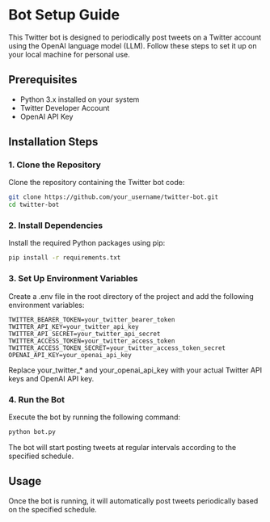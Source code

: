 # Bot Setup Guide

This Twitter bot is designed to periodically post tweets on a Twitter account using the OpenAI language model (LLM). Follow these steps to set it up on your local machine for personal use.

## Prerequisites

- Python 3.x installed on your system
- Twitter Developer Account
- OpenAI API Key

## Installation Steps

### 1. Clone the Repository

Clone the repository containing the Twitter bot code:

```bash
git clone https://github.com/your_username/twitter-bot.git
cd twitter-bot
```

### 2. Install Dependencies

Install the required Python packages using pip:

```bash
pip install -r requirements.txt
```

### 3. Set Up Environment Variables

Create a .env file in the root directory of the project and add the following environment variables:

```plaintext
TWITTER_BEARER_TOKEN=your_twitter_bearer_token
TWITTER_API_KEY=your_twitter_api_key
TWITTER_API_SECRET=your_twitter_api_secret
TWITTER_ACCESS_TOKEN=your_twitter_access_token
TWITTER_ACCESS_TOKEN_SECRET=your_twitter_access_token_secret
OPENAI_API_KEY=your_openai_api_key
```
Replace your_twitter_* and your_openai_api_key with your actual Twitter API keys and OpenAI API key.

### 4. Run the Bot

Execute the bot by running the following command:

```bash
python bot.py
```

The bot will start posting tweets at regular intervals according to the specified schedule.

## Usage

Once the bot is running, it will automatically post tweets periodically based on the specified schedule.
